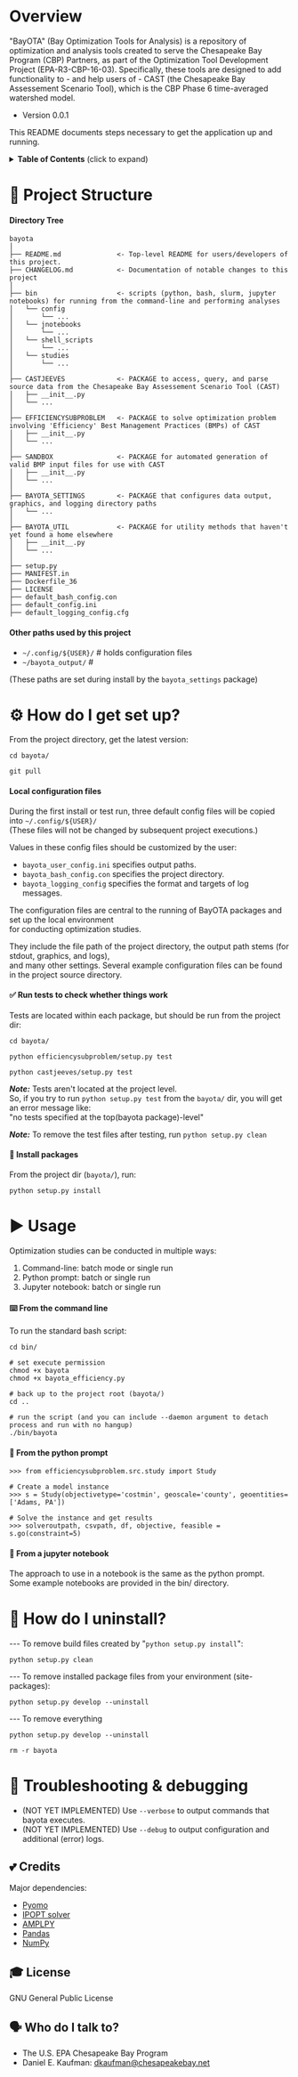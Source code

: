 # Overview

"BayOTA" (Bay Optimization Tools for Analysis) is a repository of
optimization and analysis tools created to serve the
Chesapeake Bay Program (CBP) Partners, as part of the Optimization Tool
Development Project (EPA-R3-CBP-16-03).
Specifically, these tools are designed to add functionality to -
and help users of - CAST (the Chesapeake Bay Assessement Scenario Tool),
which is the CBP Phase 6 time-averaged watershed model.

* Version 0.0.1

This README documents steps necessary to get the application up and running.

<details>
 <summary><strong>Table of Contents</strong> (click to expand)</summary>

* [Project structure](#-project-structure)
* [How do I get set up?](#-how-do-i-get-set-up)
* [Usage](#-usage)
* [How do I uninstall?](#-how-do-i-uninstall)
* [Troubleshooting & debugging](#-troubleshooting-debugging)
* [Credits](#-credits)
* [License](#-license)
* [Who do I talk to?](#-who-do-i-talk-to)
</details>

# 📁 Project Structure

#### Directory Tree
```
bayota
│
├── README.md              <- Top-level README for users/developers of this project.
├── CHANGELOG.md           <- Documentation of notable changes to this project
│
├── bin                    <- scripts (python, bash, slurm, jupyter notebooks) for running from the command-line and performing analyses
│   └── config
│       └── ...
│   └── jnotebooks
│       └── ...
│   └── shell_scripts
│       └── ...
│   └── studies
│       └── ...
│
├── CASTJEEVES             <- PACKAGE to access, query, and parse source data from the Chesapeake Bay Assessement Scenario Tool (CAST)
│   ├── __init__.py
│   └── ...
│
├── EFFICIENCYSUBPROBLEM   <- PACKAGE to solve optimization problem involving 'Efficiency' Best Management Practices (BMPs) of CAST
│   ├── __init__.py
│   └── ...
│
├── SANDBOX                <- PACKAGE for automated generation of valid BMP input files for use with CAST
│   ├── __init__.py
│   └── ...
│
├── BAYOTA_SETTINGS        <- PACKAGE that configures data output, graphics, and logging directory paths
│   └── ...
│
├── BAYOTA_UTIL            <- PACKAGE for utility methods that haven't yet found a home elsewhere
│   ├── __init__.py
│   └── ...
│
├── setup.py
├── MANIFEST.in
├── Dockerfile_36
├── LICENSE
├── default_bash_config.con
├── default_config.ini
├── default_logging_config.cfg
```

#### Other paths used by this project

 - `~/.config/${USER}/` # holds configuration files
 - `~/bayota_output/`  #

(These paths are set during install by the `bayota_settings` package)

# ⚙ How do I get set up?


From the project directory, get the latest version:

```cd bayota/```

```git pull```

#### Local configuration files
During the first install or test run, three default config files will be copied into ```~/.config/${USER}/```\
(These files will not be changed by subsequent project executions.)

Values in these config files should be customized by the user:

- ```bayota_user_config.ini``` specifies output paths.
- ```bayota_bash_config.con``` specifies the project directory.
- ```bayota_logging_config``` specifies the format and targets of log messages.

The configuration files are central to the running of BayOTA packages and set up the local environment\
for conducting optimization studies.

They include the file path of the project directory, the output path stems (for stdout, graphics, and logs),\
and many other settings. Several example configuration files can be found in the project source directory.

#### ✅ Run tests to check whether things work

Tests are located within each package, but should be run from the project dir:

```cd bayota/```

```python efficiencysubproblem/setup.py test```

```python castjeeves/setup.py test```

***Note:*** Tests aren't located at the project level.\
So, if you try to run
```python setup.py test``` from the `bayota/` dir, you will get an error message like:\
"no tests specified at the top(bayota package)-level"

***Note:*** To remove the test files after testing, run ```python setup.py clean```


#### 💾 Install packages

From the project dir (`bayota/`), run:

```python setup.py install```

# ▶ Usage

Optimization studies can be conducted in multiple ways:
1) Command-line: batch mode or single run
2) Python prompt: batch or single run
3) Jupyter notebook: batch or single run

#### ⌨️ From the command line
To run the standard bash script:

```
cd bin/

# set execute permission
chmod +x bayota
chmod +x bayota_efficiency.py

# back up to the project root (bayota/)
cd ..

# run the script (and you can include --daemon argument to detach process and run with no hangup)
./bin/bayota
```

#### 🐍 From the python prompt

    >>> from efficiencysubproblem.src.study import Study

    # Create a model instance
    >>> s = Study(objectivetype='costmin', geoscale='county', geoentities=['Adams, PA'])

    # Solve the instance and get results
    >>> solveroutpath, csvpath, df, objective, feasible = s.go(constraint=5)

#### 📓 From a jupyter notebook
The approach to use in a notebook is the same as the python prompt.\
Some example notebooks are provided in the bin/ directory.

# 🚮️ How do I uninstall?

--- To remove build files created by "`python setup.py install`":

```python setup.py clean```

--- To remove installed package files from your environment (site-packages):

```python setup.py develop --uninstall```

--- To remove everything

```python setup.py develop --uninstall```

```rm -r bayota```

# 🐛 Troubleshooting & debugging

* (NOT YET IMPLEMENTED) Use `--verbose` to output commands that bayota executes.
* (NOT YET IMPLEMENTED) Use `--debug` to output configuration and additional (error) logs.

## 💕 Credits

Major dependencies:

* [Pyomo](https://www.pyomo.org/)
* [IPOPT solver](https://projects.coin-or.org/Ipopt)
* [AMPLPY](https://github.com/ampl/amplpy)
* [Pandas](https://pandas.pydata.org/)
* [NumPy](https://www.numpy.org/)

## 🎓 License
GNU General Public License

## 🗣️ Who do I talk to?

* The U.S. EPA Chesapeake Bay Program
* Daniel E. Kaufman: dkaufman@chesapeakebay.net